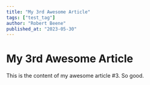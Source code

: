 ```yaml
---
title: "My 3rd Awesome Article"
tags: ["test_tag"]
author: "Robert Beene"
published_at: "2023-05-30"
---
```


# My 3rd Awesome Article

This is the content of my awesome article #3. So good.

